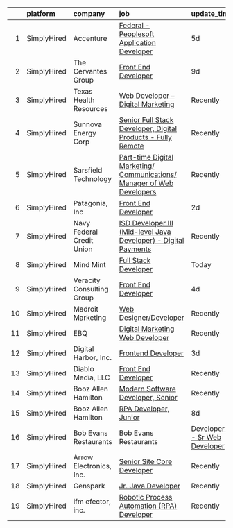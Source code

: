 

|    | platform    | company                                       | job                                                                                                                                                                                  | update_time   | location         |
|---:|:------------|:----------------------------------------------|:-------------------------------------------------------------------------------------------------------------------------------------------------------------------------------------|:--------------|:-----------------|
|  1 | SimplyHired | Accenture                                     | [Federal - Peoplesoft Application Developer](https://www.simplyhired.com/job/vltphSi_AhOUwCUNaEkYT_pf9kqALj26dL_Fh05hULcVGoeBsOCDCQ?q=digital+developer)                             | 5d            | Arlington, VA    |
|  2 | SimplyHired | The Cervantes Group                           | [Front End Developer](https://www.simplyhired.com/job/3A5dsKHu5reQhi3eSZVCRzw7gIlk11Q40U4bqo0tr3DS7mdBQD5lIQ?q=digital+developer)                                                    | 9d            | Puerto Rico      |
|  3 | SimplyHired | Texas Health Resources                        | [Web Developer – Digital Marketing](https://www.simplyhired.com/job/w4WOM17XV2Wr-8rg7kOQQeczWrYxVtMb-Pq8NU7INNzMHjDpm1RxSw?q=digital+developer)                                      | Recently      | Arlington, TX    |
|  4 | SimplyHired | Sunnova Energy Corp                           | [Senior Full Stack Developer, Digital Products - Fully Remote](https://www.simplyhired.com/job/90oEOATTCNL9ISUutaJtaa3xhH6zmnkckmjJIv9kER9Dg2kynA_Org?q=digital+developer)           | Recently      | Houston, TX      |
|  5 | SimplyHired | Sarsfield Technology                          | [Part-time Digital Marketing/ Communications/ Manager of Web Developers](https://www.simplyhired.com/job/iNDZgzPKsadVjqanS7B9mEAnagBetB59x3hke689nEQDUpqL2Y5ncQ?q=digital+developer) | Recently      | Remote           |
|  6 | SimplyHired | Patagonia, Inc                                | [Front End Developer](https://www.simplyhired.com/job/cZ9kPnj9mKPlE9D1lrEhXls5xjfX6a3GAsDQuwhS5NyggIFiceDmCA?q=digital+developer)                                                    | 2d            | Home, WA         |
|  7 | SimplyHired | Navy Federal Credit Union                     | [ISD Developer III (Mid-level Java Developer) - Digital Payments](https://www.simplyhired.com/job/_XexMod-YdWsb8cRKZgcmgytvJu2YfIe0WKamZ5aqIg8NMJdhpQaww?q=digital+developer)        | Recently      | Winchester, VA   |
|  8 | SimplyHired | Mind Mint                                     | [Full Stack Developer](https://www.simplyhired.com/job/e1p_0FPIuP7-XyFHM2ILLYWBt4UnR48PdamvlVo8kh3GQ9SH9sCZIA?q=digital+developer)                                                   | Today         | Arizona          |
|  9 | SimplyHired | Veracity Consulting Group                     | [Front End Developer](https://www.simplyhired.com/job/034_g3ZHTpfNWnGnJllGJyFxiK_SbUwLJKl0WKXnwZQRXOyGobK5vQ?q=digital+developer)                                                    | 4d            | Remote           |
| 10 | SimplyHired | Madroit Marketing                             | [Web Designer/Developer](https://www.simplyhired.com/job/2ECCZKv_yRidqYSoG3u4dtl6EIssDNlefGaCRzsDoIHb3JnxZOP6Lw?q=digital+developer)                                                 | Recently      | Remote           |
| 11 | SimplyHired | EBQ                                           | [Digital Marketing Web Developer](https://www.simplyhired.com/job/6rLHA-4_9QGIoN0_VvG45nH5nqzjeNTRK_0tKaTvsNr-dAzeChb8Wg?q=digital+developer)                                        | Recently      | Austin, TX       |
| 12 | SimplyHired | Digital Harbor, Inc.                          | [Frontend Developer](https://www.simplyhired.com/job/EuYHngQS88x7FKPyvSNw-Eda0kvZiSRkjPd23p7JWKvk--Rv7m04zA?q=digital+developer)                                                     | 3d            | Remote           |
| 13 | SimplyHired | Diablo Media, LLC                             | [Front End Developer](https://www.simplyhired.com/job/dJ_IFmtohjthlMm-hAvDPe5eeNJTZ6-vUltRsSgB9um7av0pmWsy4w?q=digital+developer)                                                    | Recently      | Denver, CO       |
| 14 | SimplyHired | Booz Allen Hamilton                           | [Modern Software Developer, Senior](https://www.simplyhired.com/job/RjBcNOJ7AKtInFAyr0n2lwohcn910a6EozMCbqhxQoXZDKwPipbfrA?q=digital+developer)                                      | Recently      | College Park, MD |
| 15 | SimplyHired | Booz Allen Hamilton                           | [RPA Developer, Junior](https://www.simplyhired.com/job/_d9rPnyplWVKEO8kIAfvGCJfCHhFE9l900xFgCt3Fx2ASKCVdUiiXg?q=digital+developer)                                                  | 8d            | Washington, DC   |
| 16 | SimplyHired | Bob Evans Restaurants | Bob Evans Restaurants | [Developer 4 - Sr Web Developer](https://www.simplyhired.com/job/hu0PyEaGKNtXX4I3KJdSve-jm9Q5Fo7ppTQonp8TEmqULON64k1YCg?q=digital+developer)                                         | 3d            | New Albany, OH   |
| 17 | SimplyHired | Arrow Electronics, Inc.                       | [Senior Site Core Developer](https://www.simplyhired.com/job/Lthl4ckH6UjWVwLk8vsU8zCPIP6VNQeTX-gMBWGAGUjjmQGlFcU6AQ?q=digital+developer)                                             | Recently      | Corinth, MS      |
| 18 | SimplyHired | Genspark                                      | [Jr. Java Developer](https://www.simplyhired.com/job/elm7F-CbDB2RNq69CJK0Etr7Uxth6GqRqh4reF-UhaxNjzaLN_VE8Q?q=digital+developer)                                                     | Recently      | Remote           |
| 19 | SimplyHired | ifm efector, inc.                             | [Robotic Process Automation (RPA) Developer](https://www.simplyhired.com/job/il4Z7UIBdJrZ0yJq4bKvqErfrrtOg5NbBx4FioTIIcQ8YaMS7KH5mw?q=digital+developer)                             | Recently      | Malvern, PA      |